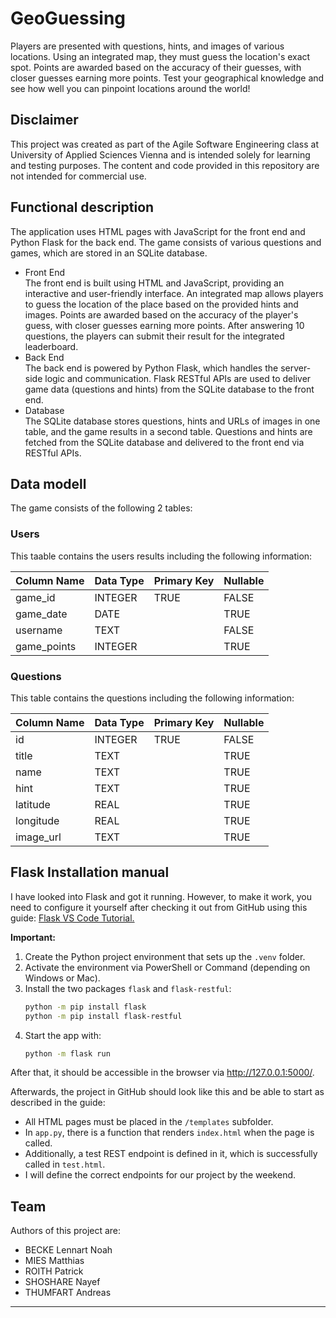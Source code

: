 # GeoGuessing

Players are presented with questions, hints, and images of various locations. Using an integrated map, they must guess the location's exact spot. Points are awarded based on the accuracy of their guesses, with closer guesses earning more points. Test your geographical knowledge and see how well you can pinpoint locations around the world!

## Disclaimer

This project was created as part of the Agile Software Engineering class at University of Applied Sciences Vienna and is intended solely for learning and testing purposes. The content and code provided in this repository are not intended for commercial use.

## Functional description

The application uses HTML pages with JavaScript for the front end and Python Flask for the back end. The game consists of various questions and games, which are stored in an SQLite database.

- Front End\
  The front end is built using HTML and JavaScript, providing an interactive and user-friendly interface. An integrated map allows players to guess the location of the place based on the provided hints and images. Points are awarded based on the accuracy of the player's guess, with closer guesses earning more points. After answering 10 questions, the players can submit their result for the integrated leaderboard. 
- Back End\
  The back end is powered by Python Flask, which handles the server-side logic and communication. Flask RESTful APIs are used to deliver game data (questions and hints) from the SQLite database to the front end. 
- Database\
  The SQLite database stores questions, hints and URLs of images in one table, and the game results in a second table. Questions and hints are fetched from the SQLite database and delivered to the front end via RESTful APIs.


## Data modell

The game consists of the following 2 tables:

### Users
This taable contains the users results including the following information:

| Column Name | Data Type | Primary Key | Nullable |
|-------------|------------|-------------|------------|
|game_id|INTEGER| TRUE | FALSE |
|game_date|DATE| | TRUE |
|username|TEXT| | FALSE |
|game_points|INTEGER| | TRUE |

### Questions
This table contains the questions including the following information:

| Column Name | Data Type | Primary Key | Nullable |
|-------------|------------|-------------|------------|
|id|INTEGER| TRUE | FALSE |
|title|TEXT| | TRUE |
|name|TEXT| | TRUE |
|hint|TEXT| | TRUE |
|latitude|REAL| | TRUE |
|longitude|REAL| | TRUE |
|image_url|TEXT| | TRUE |


## Flask Installation manual

I have looked into Flask and got it running. However, to make it work, you need to configure it yourself after checking it out from GitHub using this guide: [Flask VS Code Tutorial.](https://code.visualstudio.com/docs/python/tutorial-flask)

**Important:**

1. Create the Python project environment that sets up the `.venv` folder.
2. Activate the environment via PowerShell or Command (depending on Windows or Mac).
3. Install the two packages `flask` and `flask-restful`:
   ```bash
   python -m pip install flask
   python -m pip install flask-restful
   ```
4. Start the app with:
   ```bash
   python -m flask run
   ```
After that, it should be accessible in the browser via http://127.0.0.1:5000/.

Afterwards, the project in GitHub should look like this and be able to start as described in the guide:

- All HTML pages must be placed in the `/templates` subfolder.
- In `app.py`, there is a function that renders `index.html` when the page is called.
- Additionally, a test REST endpoint is defined in it, which is successfully called in `test.html`.
- I will define the correct endpoints for our project by the weekend.


## Team
Authors of this project are:
- BECKE Lennart Noah
- MIES Matthias
- ROITH Patrick
- SHOSHARE Nayef
- THUMFART Andreas

---
